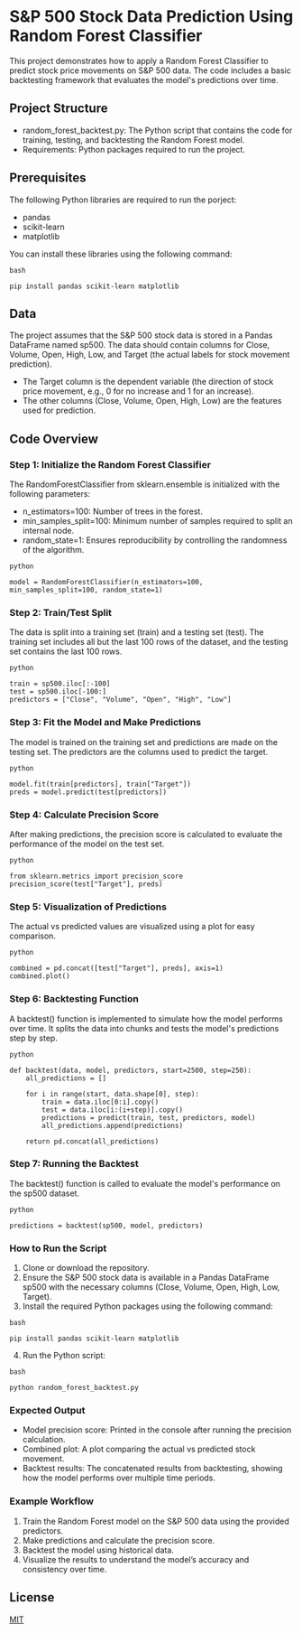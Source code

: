 # S&P 500 Stock Data Prediction Using Random Forest Classifier

This project demonstrates how to apply a Random Forest Classifier to predict stock price movements on S&P 500 data. The code includes a basic backtesting framework that evaluates the model's predictions over time.

## Project Structure
- random_forest_backtest.py: The Python script that contains the code for training, testing, and backtesting the Random Forest model.
- Requirements: Python packages required to run the project.

## Prerequisites
The following Python libraries are required to run the porject:
- pandas 
- scikit-learn
- matplotlib

You can install these libraries using the following command:
```
bash

pip install pandas scikit-learn matplotlib
```
## Data
The project assumes that the S&P 500 stock data is stored in a Pandas DataFrame named sp500. The data should contain columns for Close, Volume, Open, High, Low, and Target (the actual labels for stock movement prediction).

- The Target column is the dependent variable (the direction of stock price movement, e.g., 0 for no increase and 1 for an increase).
- The other columns (Close, Volume, Open, High, Low) are the features used for prediction.

## Code Overview
### Step 1: Initialize the Random Forest Classifier
The RandomForestClassifier from sklearn.ensemble is initialized with the following parameters:
- n_estimators=100: Number of trees in the forest.
- min_samples_split=100: Minimum number of samples required to split an internal node.
- random_state=1: Ensures reproducibility by controlling the randomness of the algorithm.

```
python

model = RandomForestClassifier(n_estimators=100, min_samples_split=100, random_state=1)
```
### Step 2: Train/Test Split
The data is split into a training set (train) and a testing set (test). The training set includes all but the last 100 rows of the dataset, and the testing set contains the last 100 rows.

```
python

train = sp500.iloc[:-100]
test = sp500.iloc[-100:]
predictors = ["Close", "Volume", "Open", "High", "Low"]
```
### Step 3: Fit the Model and Make Predictions
The model is trained on the training set and predictions are made on the testing set. The predictors are the columns used to predict the target.
```
python

model.fit(train[predictors], train["Target"])
preds = model.predict(test[predictors])
```
### Step 4: Calculate Precision Score
After making predictions, the precision score is calculated to evaluate the performance of the model on the test set.
```
python

from sklearn.metrics import precision_score
precision_score(test["Target"], preds)
```
### Step 5: Visualization of Predictions
The actual vs predicted values are visualized using a plot for easy comparison.
```
python

combined = pd.concat([test["Target"], preds], axis=1)
combined.plot()
```
### Step 6: Backtesting Function
A backtest() function is implemented to simulate how the model performs over time. It splits the data into chunks and tests the model's predictions step by step.
```
python

def backtest(data, model, predictors, start=2500, step=250):
    all_predictions = []
    
    for i in range(start, data.shape[0], step):
        train = data.iloc[0:i].copy()
        test = data.iloc[i:(i+step)].copy()
        predictions = predict(train, test, predictors, model)
        all_predictions.append(predictions)
    
    return pd.concat(all_predictions)
```
### Step 7: Running the Backtest
The backtest() function is called to evaluate the model's performance on the sp500 dataset.
```
python

predictions = backtest(sp500, model, predictors)
```

### How to Run the Script
1. Clone or download the repository.
2. Ensure the S&P 500 stock data is available in a Pandas DataFrame sp500 with the necessary columns (Close, Volume, Open, High, Low, Target).
3. Install the required Python packages using the following command:
```
bash

pip install pandas scikit-learn matplotlib
```
4. Run the Python script:
```
bash

python random_forest_backtest.py
```
### Expected Output
- Model precision score: Printed in the console after running the precision calculation.
- Combined plot: A plot comparing the actual vs predicted stock movement.
- Backtest results: The concatenated results from backtesting, showing how the model performs over multiple time periods.

### Example Workflow
1. Train the Random Forest model on the S&P 500 data using the provided predictors.
2. Make predictions and calculate the precision score.
3. Backtest the model using historical data.
4. Visualize the results to understand the model’s accuracy and consistency over time.

## License

[MIT](https://choosealicense.com/licenses/mit/)

